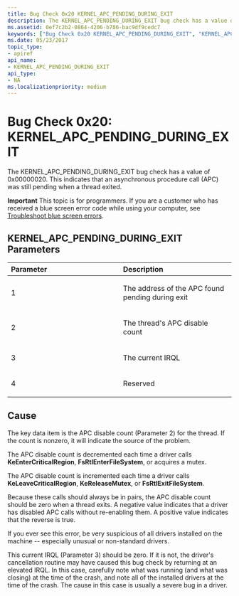 ```yaml
---
title: Bug Check 0x20 KERNEL_APC_PENDING_DURING_EXIT
description: The KERNEL_APC_PENDING_DURING_EXIT bug check has a value of 0x00000020. This indicates that an asynchronous procedure call (APC) was still pending when a thread exited.
ms.assetid: 0ef7c2b2-0864-4206-b786-bac9df9cedc7
keywords: ["Bug Check 0x20 KERNEL_APC_PENDING_DURING_EXIT", "KERNEL_APC_PENDING_DURING_EXIT"]
ms.date: 05/23/2017
topic_type:
- apiref
api_name:
- KERNEL_APC_PENDING_DURING_EXIT
api_type:
- NA
ms.localizationpriority: medium
---
```


# Bug Check 0x20: KERNEL\_APC\_PENDING\_DURING\_EXIT


The KERNEL\_APC\_PENDING\_DURING\_EXIT bug check has a value of 0x00000020. This indicates that an asynchronous procedure call (APC) was still pending when a thread exited.

**Important** This topic is for programmers. If you are a customer who has received a blue screen error code while using your computer, see [Troubleshoot blue screen errors](https://windows.microsoft.com/windows-10/troubleshoot-blue-screen-errors).

## KERNEL\_APC\_PENDING\_DURING\_EXIT Parameters


<table>
<colgroup>
<col width="50%" />
<col width="50%" />
</colgroup>
<thead>
<tr class="header">
<th align="left">Parameter</th>
<th align="left">Description</th>
</tr>
</thead>
<tbody>
<tr class="odd">
<td align="left"><p>1</p></td>
<td align="left"><p>The address of the APC found pending during exit</p></td>
</tr>
<tr class="even">
<td align="left"><p>2</p></td>
<td align="left"><p>The thread&#39;s APC disable count</p></td>
</tr>
<tr class="odd">
<td align="left"><p>3</p></td>
<td align="left"><p>The current IRQL</p></td>
</tr>
<tr class="even">
<td align="left"><p>4</p></td>
<td align="left"><p>Reserved</p></td>
</tr>
</tbody>
</table>

 

Cause
-----

The key data item is the APC disable count (Parameter 2) for the thread. If the count is nonzero, it will indicate the source of the problem.

The APC disable count is decremented each time a driver calls **KeEnterCriticalRegion**, **FsRtlEnterFileSystem**, or acquires a mutex.

The APC disable count is incremented each time a driver calls **KeLeaveCriticalRegion**, **KeReleaseMutex**, or **FsRtlExitFileSystem**.

Because these calls should always be in pairs, the APC disable count should be zero when a thread exits. A negative value indicates that a driver has disabled APC calls without re-enabling them. A positive value indicates that the reverse is true.

If you ever see this error, be very suspicious of all drivers installed on the machine -- especially unusual or non-standard drivers.

This current IRQL (Parameter 3) should be zero. If it is not, the driver's cancellation routine may have caused this bug check by returning at an elevated IRQL. In this case, carefully note what was running (and what was closing) at the time of the crash, and note all of the installed drivers at the time of the crash. The cause in this case is usually a severe bug in a driver.

 

 




